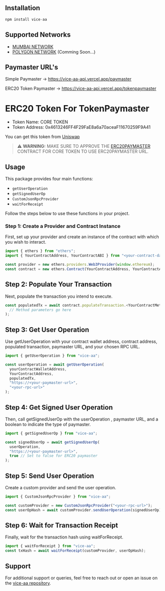 ## Installation

```javascript
npm install vice-aa
```

## Supported Networks 

- [MUMBAI NETWORK](https://mumbai.polygonscan.com/)
- [POLYGON NETWORK](https://polygonscan.com/) (Comming Soon...)
 
## Paymaster URL's

Simple Paymaster -> https://vice-aa-api.vercel.app/paymaster

ERC20 Token Paymaster -> https://vice-aa-api.vercel.app/tokenpaymaster


# ERC20 Token For TokenPaymaster

- Token Name: CORE TOKEN 
- Token Address: 0x4613246FF4F29FaE8a6a70aceaF11670259F9A41

You can get this token from [Uniswap](https://app.uniswap.org/swap)

> ⚠️ **WARNING:** MAKE SURE TO APPROVE THE [ERC20PAYMASTER](https://mumbai.polygonscan.com/address/0xcF7F76b779e86b0CC5084b5918dB0879f3E6F098) CONTRACT FOR CORE TOKEN TO USE ERC20PAYMASTER URL.


## Usage

This package provides four main functions:

- `getUserOperation`
- `getSignedUserOp`
- `CustomJsonRpcProvider`
- `waitForReceipt`

Follow the steps below to use these functions in your project.

### Step 1: Create a Provider and Contract Instance

First, set up your provider and create an instance of the contract with which you wish to interact.

```javascript
import { ethers } from "ethers";
import { YourContractAddress, YourContractABI } from "<your-contract-data-location>";

const provider = new ethers.providers.Web3Provider(window.ethereum);
const contract = new ethers.Contract(YourContractAddress, YourContractABI, provider);
```


## Step 2: Populate Your Transaction

Next, populate the transaction you intend to execute.

```javascript
const populatedTx = await contract.populateTransaction.<YourContractMethod>(
  // Method parameters go here
);
```

## Step 3: Get User Operation

Use getUserOperation with your contract wallet address, contract address, populated transaction, paymaster URL, and your chosen RPC URL.

```javascript
import { getUserOperation } from "vice-aa";

const userOperation = await getUserOperation(
  yourContractWalletAddress,
  YourContractAddress,
  populatedTx,
  "https://<your-paymaster-url>",
  "<your-rpc-url>"
);
```

## Step 4: Get Signed User Operation


Then, call getSignedUserOp with the userOperation , paymaster URL, and a boolean to indicate the type of paymaster.

```javascript
import { getSignedUserOp } from "vice-aa";

const signedUserOp = await getSignedUserOp(
  userOperation,
  "https://<your-paymaster-url>",
  true // Set to false for ERC20 paymaster
);
```

## Step 5: Send User Operation

Create a custom provider and send the user operation.

```javascript
import { CustomJsonRpcProvider } from "vice-aa";

const customProvider = new CustomJsonRpcProvider("<your-rpc-url>");
const userOpHash = await customProvider.sendUserOperation(signedUserOp);
```

## Step 6: Wait for Transaction Receipt

Finally, wait for the transaction hash using waitForReceipt.

```javascript
import { waitForReceipt } from "vice-aa";
const txHash = await waitForReceipt(customProvider, userOpHash);
```

## Support

For additional support or queries, feel free to reach out or open an issue on the [vice-aa repository](https://github.com/Shivamycodee/vice-aa).